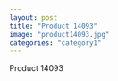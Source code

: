 ```yaml
---
layout: post
title: "Product 14093"
image: "product14093.jpg"
categories: "category1"
---
```

Product 14093
